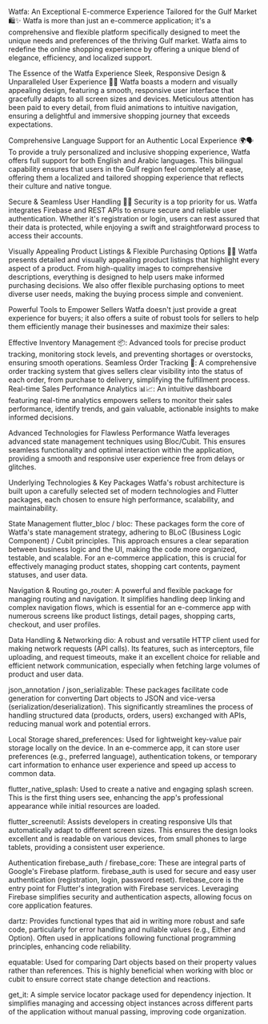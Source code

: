 Watfa: An Exceptional E-commerce Experience Tailored for the Gulf Market 🛍️✨
Watfa is more than just an e-commerce application; it's a comprehensive and flexible platform specifically designed to meet the unique needs and preferences of the thriving Gulf market. Watfa aims to redefine the online shopping experience by offering a unique blend of elegance, efficiency, and localized support.

The Essence of the Watfa Experience
Sleek, Responsive Design & Unparalleled User Experience 📱💖
Watfa boasts a modern and visually appealing design, featuring a smooth, responsive user interface that gracefully adapts to all screen sizes and devices. Meticulous attention has been paid to every detail, from fluid animations to intuitive navigation, ensuring a delightful and immersive shopping journey that exceeds expectations.

Comprehensive Language Support for an Authentic Local Experience 🌍🗣️
To provide a truly personalized and inclusive shopping experience, Watfa offers full support for both English and Arabic languages. This bilingual capability ensures that users in the Gulf region feel completely at ease, offering them a localized and tailored shopping experience that reflects their culture and native tongue.

Secure & Seamless User Handling 🔐🚀
Security is a top priority for us. Watfa integrates Firebase and REST APIs to ensure secure and reliable user authentication. Whether it's registration or login, users can rest assured that their data is protected, while enjoying a swift and straightforward process to access their accounts.

Visually Appealing Product Listings & Flexible Purchasing Options 💎🛒
Watfa presents detailed and visually appealing product listings that highlight every aspect of a product. From high-quality images to comprehensive descriptions, everything is designed to help users make informed purchasing decisions. We also offer flexible purchasing options to meet diverse user needs, making the buying process simple and convenient.

Powerful Tools to Empower Sellers
Watfa doesn't just provide a great experience for buyers; it also offers a suite of robust tools for sellers to help them efficiently manage their businesses and maximize their sales:

Effective Inventory Management 📦: Advanced tools for precise product tracking, monitoring stock levels, and preventing shortages or overstocks, ensuring smooth operations.
Seamless Order Tracking 🚚: A comprehensive order tracking system that gives sellers clear visibility into the status of each order, from purchase to delivery, simplifying the fulfillment process.
Real-time Sales Performance Analytics 📊📈: An intuitive dashboard featuring real-time analytics empowers sellers to monitor their sales performance, identify trends, and gain valuable, actionable insights to make informed decisions.


Advanced Technologies for Flawless Performance
Watfa leverages advanced state management techniques using Bloc/Cubit. This ensures seamless functionality and optimal interaction within the application, providing a smooth and responsive user experience free from delays or glitches.

Underlying Technologies & Key Packages
Watfa's robust architecture is built upon a carefully selected set of modern technologies and Flutter packages, each chosen to ensure high performance, scalability, and maintainability.

State Management
flutter_bloc / bloc: These packages form the core of Watfa's state management strategy, adhering to BLoC (Business Logic Component) / Cubit principles. This approach ensures a clear separation between business logic and the UI, making the code more organized, testable, and scalable. For an e-commerce application, this is crucial for effectively managing product states, shopping cart contents, payment statuses, and user data.

Navigation & Routing
go_router: A powerful and flexible package for managing routing and navigation. It simplifies handling deep linking and complex navigation flows, which is essential for an e-commerce app with numerous screens like product listings, detail pages, shopping carts, checkout, and user profiles.

Data Handling & Networking
dio: A robust and versatile HTTP client used for making network requests (API calls). Its features, such as interceptors, file uploading, and request timeouts, make it an excellent choice for reliable and efficient network communication, especially when fetching large volumes of product and user data.

json_annotation / json_serializable: These packages facilitate code generation for converting Dart objects to JSON and vice-versa (serialization/deserialization). This significantly streamlines the process of handling structured data (products, orders, users) exchanged with APIs, reducing manual work and potential errors.

Local Storage
shared_preferences: Used for lightweight key-value pair storage locally on the device. In an e-commerce app, it can store user preferences (e.g., preferred language), authentication tokens, or temporary cart information to enhance user experience and speed up access to common data.


flutter_native_splash: Used to create a native and engaging splash screen. This is the first thing users see, enhancing the app's professional appearance while initial resources are loaded.

flutter_screenutil: Assists developers in creating responsive UIs that automatically adapt to different screen sizes. This ensures the design looks excellent and is readable on various devices, from small phones to large tablets, providing a consistent user experience.

Authentication
firebase_auth / firebase_core: These are integral parts of Google's Firebase platform. firebase_auth is used for secure and easy user authentication (registration, login, password reset). firebase_core is the entry point for Flutter's integration with Firebase services. Leveraging Firebase simplifies security and authentication aspects, allowing focus on core application features.


dartz: Provides functional types that aid in writing more robust and safe code, particularly for error handling and nullable values (e.g., Either and Option). Often used in applications following functional programming principles, enhancing code reliability.

equatable: Used for comparing Dart objects based on their property values rather than references. This is highly beneficial when working with bloc or cubit to ensure correct state change detection and reactions.

get_it: A simple service locator package used for dependency injection. It simplifies managing and accessing object instances across different parts of the application without manual passing, improving code organization.
